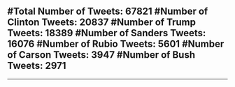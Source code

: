 #Total Number of Tweets: 67821 
#Number of Clinton Tweets: 20837
#Number of Trump Tweets: 18389
#Number of Sanders Tweets: 16076
#Number of Rubio Tweets: 5601
#Number of Carson Tweets: 3947
#Number of Bush Tweets: 2971
---
---
